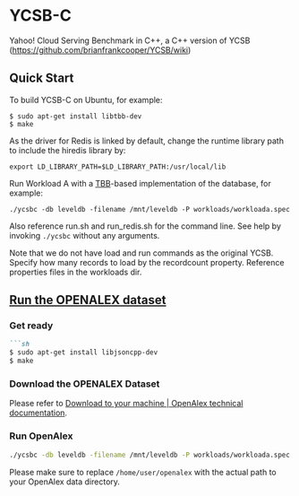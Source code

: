 # YCSB-C

Yahoo! Cloud Serving Benchmark in C++, a C++ version of YCSB (https://github.com/brianfrankcooper/YCSB/wiki)

## Quick Start

To build YCSB-C on Ubuntu, for example:

```
$ sudo apt-get install libtbb-dev
$ make
```

As the driver for Redis is linked by default, change the runtime library path
to include the hiredis library by:
```
export LD_LIBRARY_PATH=$LD_LIBRARY_PATH:/usr/local/lib
```

Run Workload A with a [TBB](https://www.threadingbuildingblocks.org)-based
implementation of the database, for example:
```
./ycsbc -db leveldb -filename /mnt/leveldb -P workloads/workloada.spec
```
Also reference run.sh and run\_redis.sh for the command line. See help by
invoking `./ycsbc` without any arguments.

Note that we do not have load and run commands as the original YCSB. Specify
how many records to load by the recordcount property. Reference properties
files in the workloads dir.

## <u>Run the OPENALEX dataset</u>

### Get ready

```markdown
```sh
$ sudo apt-get install libjsoncpp-dev
$ make
```

### Download the OPENALEX Dataset

Please refer to [Download to your machine | OpenAlex technical documentation](https://docs.openalex.org/download-all-data/download-to-your-machine).

### Run OpenAlex

```sh
./ycsbc -db leveldb -filename /mnt/leveldb -P workloads/workloada.spec -OPENALEX /home/user/openalex
```

Please make sure to replace `/home/user/openalex` with the actual path to your OpenAlex data directory.
